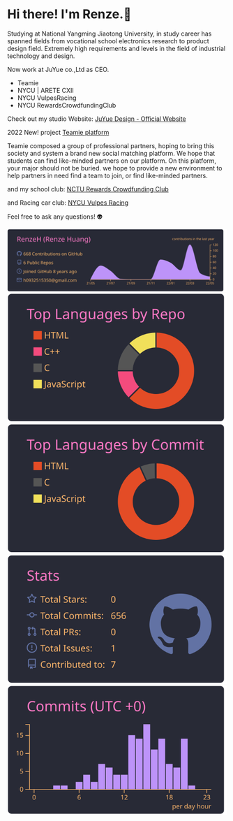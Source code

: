 # Hi there! I'm Renze.👋

Studying at National Yangming Jiaotong University, in study career has spanned fields from vocational school electronics research to product design field. Extremely high requirements and levels in the field of industrial technology and design.

Now work at JuYue co.,Ltd as CEO.

- Teamie
- NYCU | ARETE CXII
- NYCU VulpesRacing
- NYCU RewardsCrowdfundingClub

Check out my studio Website: [JuYue Design - Official Website](https://Juyue.tw)

2022 New! project [Teamie platform](https://teamie.tw)

Teamie composed a group of professional partners, hoping to bring this society and system a brand new social matching platform. We hope that students can find like-minded partners on our platform. On this platform, your major should not be buried. we hope to provide a new environment to help partners in need find a team to join, or find like-minded partners.

and my school club: [NCTU Rewards Crowdfunding Club](https://renzeh.github.io/NRCC)

and Racing car club: [NYCU Vulpes Racing](https://nycuvr.github.io/site/)

Feel free to ask any questions! 👽

[![](https://raw.githubusercontent.com/RenzeH/RenzeH/master/profile-summary-card-output/dracula/0-profile-details.svg)](https://github.com/vn7n24fzkq/github-profile-summary-cards)
[![](https://raw.githubusercontent.com/RenzeH/RenzeH/master/profile-summary-card-output/dracula/1-repos-per-language.svg)](https://github.com/vn7n24fzkq/github-profile-summary-cards) [![](https://raw.githubusercontent.com/RenzeH/RenzeH/master/profile-summary-card-output/dracula/2-most-commit-language.svg)](https://github.com/vn7n24fzkq/github-profile-summary-cards)
[![](https://raw.githubusercontent.com/RenzeH/RenzeH/master/profile-summary-card-output/dracula/3-stats.svg)](https://github.com/vn7n24fzkq/github-profile-summary-cards) [![](https://raw.githubusercontent.com/RenzeH/RenzeH/master/profile-summary-card-output/dracula/4-productive-time.svg)](https://github.com/vn7n24fzkq/github-profile-summary-cards)
